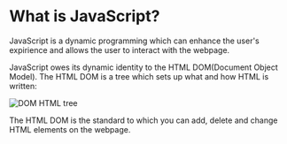 <!--Intro to JavaScript-->

# What is JavaScript? 

JavaScript is a dynamic programming which can enhance the user's expirience and allows the user to interact with the webpage.

JavaScript owes its dynamic identity to the HTML DOM(Document Object Model). The HTML DOM is a tree which sets up what and how HTML is written: 

![DOM HTML tree](https://www.w3schools.com/js/pic_htmltree.gif)

The HTML DOM is the standard to which you can add, delete and change HTML elements on the webpage. 



